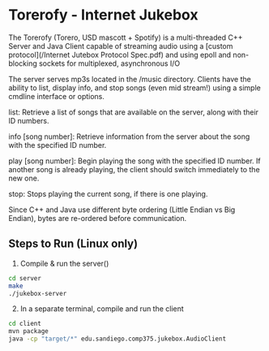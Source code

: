# Torerofy - Internet Jukebox
The Torerofy (Torero, USD mascott + Spotify) is a multi-threaded C++ Server and Java Client capable of streaming audio using a [custom protocol](/Internet Jutebox Protocol Spec.pdf) and using epoll and non-blocking sockets for multiplexed, asynchronous I/O

The server serves mp3s located in the /music directory. Clients have the ability to list, display info, and stop songs (even mid stream!) using a simple cmdline interface or options.

list: Retrieve a list of songs that are available on the server, along with their ID numbers.

info [song number]: Retrieve information from the server about the song with the specified ID number.

play [song number]: Begin playing the song with the specified ID number. If another song is already playing, the client should switch immediately to the new one.

stop: Stops playing the current song, if there is one playing.

Since C++ and Java use different byte ordering (Little Endian vs Big Endian), bytes are re-ordered before communication.

## Steps to Run (Linux only)

1. Compile & run the server()

```bash
cd server
make
./jukebox-server
```

2. In a separate terminal, compile and run the client

```bash
cd client
mvn package
java -cp "target/*" edu.sandiego.comp375.jukebox.AudioClient
```
